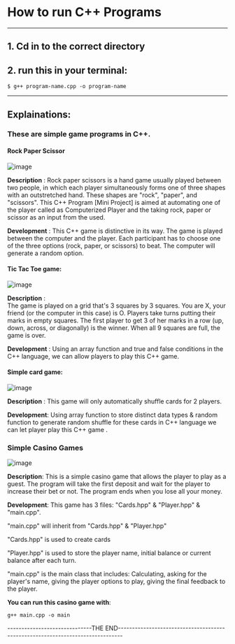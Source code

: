 # How to run C++ Programs
--------------------------------------
## 1. Cd in to the correct directory

## 2. run this in your terminal: 
```
$ g++ program-name.cpp -o program-name
```

--------------------------------------

## Explainations:
### These are simple game programs in C++.
#### Rock Paper Scissor
  ![image](https://user-images.githubusercontent.com/49017322/222418732-86726323-520c-44d8-93e2-3844f43424d0.png)

 
**Description** : Rock paper scissors is a hand game usually played between two people, in which each player simultaneously forms one of three shapes with an outstretched hand. These shapes are "rock", "paper", and "scissors". This C++ Program [Mini Project] is aimed at automating one of the player called as Computerized Player and the taking rock, paper or scissor as an input from the used.

**Development** : This C++ game is distinctive in its way. The game is played between the computer and the player. Each participant has to choose one of the three options (rock, paper, or scissors) to beat. The computer will generate a random option. 

#### Tic Tac Toe game:
   ![image](https://user-images.githubusercontent.com/49017322/222418569-3a4a6b53-04f9-4bb3-a527-5630135f0b7e.png)
  
  
**Description** :    
The game is played on a grid that's 3 squares by 3 squares.
You are X, your friend (or the computer in this case) is O. Players take turns putting their marks in empty squares.
The first player to get 3 of her marks in a row (up, down, across, or diagonally) is the winner.
When all 9 squares are full, the game is over.

**Development** : Using an array function and true and false conditions in the C++ language, we can allow players to play this C++ game.

#### Simple card game:
  ![image](https://user-images.githubusercontent.com/49017322/222418992-764a09af-e24d-4727-a8e6-b777813637c5.png)

  
**Description** : This game will only automatically shuffle cards for 2 players.

**Development**: Using array function to store distinct data types & random function to generate random shuffle for these cards in C++ language we can let player play this C++ game .

### Simple Casino Games
  ![image](https://user-images.githubusercontent.com/49017322/222419173-f49755b0-45c1-4908-8a33-6af66051aff3.png)

  
**Description**: This is a simple casino game that allows the player to play as a guest. The program will take the first deposit and wait for the player to increase their bet or not. The program ends when you lose all your money.

**Development**:
This game has 3 files: "Cards.hpp" & "Player.hpp" & "main.cpp".

"main.cpp" will inherit from "Cards.hpp" & "Player.hpp"

"Cards.hpp" is used to create cards

"Player.hpp" is used to store the player name, initial balance or current balance after each turn.

"main.cpp" is the main class that includes: Calculating, asking for the player's name, giving the player options to play, giving the final feedback to the player.

**You can run this casino game with**:

```
g++ main.cpp -o main
```


------------------------------THE END-------------------------------------------------------------------------------
